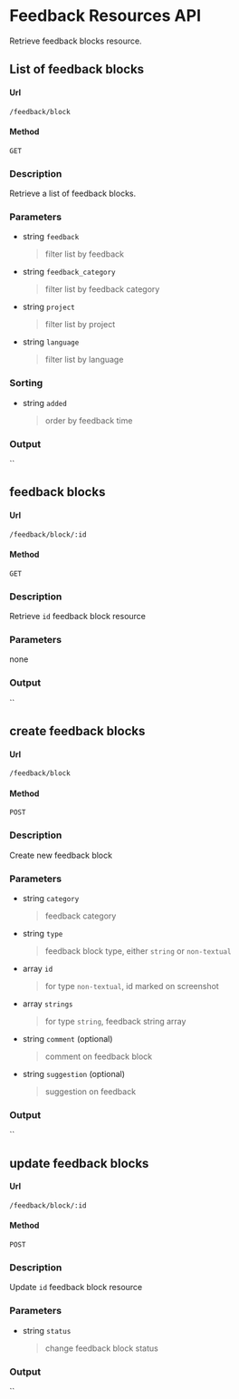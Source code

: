 # Feedback Resources API

Retrieve feedback blocks resource.

## List of feedback blocks

#### Url
`/feedback/block`

#### Method
`GET`

### Description

Retrieve a list of feedback blocks.

### Parameters

- string `feedback`
  > filter list by feedback
- string `feedback_category`
  > filter list by feedback category
- string `project`
  > filter list by project
- string `language`
  > filter list by language

### Sorting

- string `added`
  > order by feedback time

### Output
``

## feedback blocks

#### Url
`/feedback/block/:id`

#### Method
`GET`

### Description

Retrieve `id` feedback block resource

### Parameters

none

### Output
``

## create feedback blocks

#### Url
`/feedback/block`

#### Method
`POST`

### Description

Create new feedback block

### Parameters

- string `category`
  > feedback category
- string `type`
  > feedback block type, either `string` or `non-textual`
- array `id`
  > for type `non-textual`, id marked on screenshot
- array `strings`
  > for type `string`, feedback string array
- string `comment` (optional)
  > comment on feedback block
- string `suggestion` (optional)
  > suggestion on feedback

### Output
``

## update feedback blocks

#### Url
`/feedback/block/:id`

#### Method
`POST`

### Description

Update `id` feedback block resource

### Parameters

- string `status`
  > change feedback block status

### Output
``
